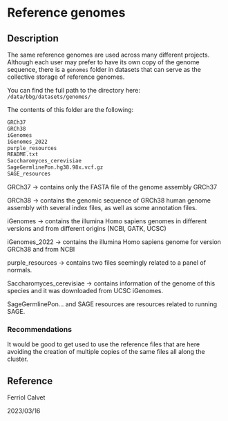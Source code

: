 # Reference genomes

## Description

The same reference genomes are used across many different projects. Although each user may prefer to have its own copy
of the genome sequence, there is a `genomes` folder in datasets that can serve as the collective
storage of reference genomes.

You can find the full path to the directory here:
`/data/bbg/datasets/genomes/`

The contents of this folder are the following:

```sh
GRCh37
GRCh38
iGenomes
iGenomes_2022
purple_resources
README.txt
Saccharomyces_cerevisiae
SageGermlinePon.hg38.98x.vcf.gz
SAGE_resources
```

GRCh37 -> contains only the FASTA file of the genome assembly GRCh37

GRCh38 -> contains the genomic sequence of GRCh38 human genome assembly with several index files,
as well as some annotation files.

iGenomes -> contains the illumina Homo sapiens genomes in different versions and
from different origins (NCBI, GATK, UCSC)

iGenomes_2022 -> contains the illumina Homo sapiens genome for version GRCh38 and from NCBI

purple_resources -> contains two files seemingly related to a panel of normals.

Saccharomyces_cerevisiae -> contains information of the genome of this species and it was downloaded from UCSC iGenomes.

SageGermlinePon... and SAGE resources are resources related to running SAGE.

### Recommendations

It would be good to get used to use the reference files that are here avoiding the creation of
multiple copies of the same files all along the cluster.

## Reference

Ferriol Calvet

2023/03/16
